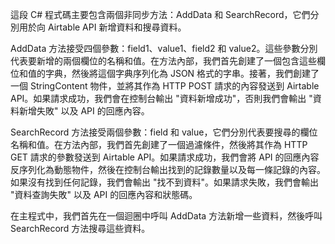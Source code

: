 這段 C# 程式碼主要包含兩個非同步方法：AddData 和 SearchRecord，它們分別用於向 Airtable API 新增資料和搜尋資料。

AddData 方法接受四個參數：field1、value1、field2 和 value2。這些參數分別代表要新增的兩個欄位的名稱和值。在方法內部，我們首先創建了一個包含這些欄位和值的字典，然後將這個字典序列化為 JSON 格式的字串。接著，我們創建了一個 StringContent 物件，並將其作為 HTTP POST 請求的內容發送到 Airtable API。如果請求成功，我們會在控制台輸出 "資料新增成功"，否則我們會輸出 "資料新增失敗" 以及 API 的回應內容。

SearchRecord 方法接受兩個參數：field 和 value，它們分別代表要搜尋的欄位名稱和值。在方法內部，我們首先創建了一個過濾條件，然後將其作為 HTTP GET 請求的參數發送到 Airtable API。如果請求成功，我們會將 API 的回應內容反序列化為動態物件，然後在控制台輸出找到的記錄數量以及每一條記錄的內容。如果沒有找到任何記錄，我們會輸出 "找不到資料"。如果請求失敗，我們會輸出 "資料查詢失敗" 以及 API 的回應內容和狀態碼。

在主程式中，我們首先在一個迴圈中呼叫 AddData 方法新增一些資料，然後呼叫 SearchRecord 方法搜尋這些資料。
